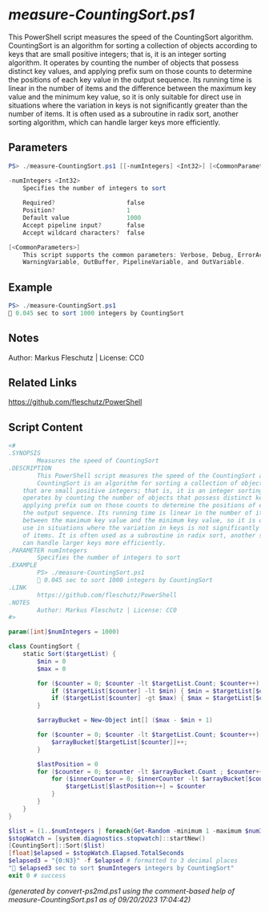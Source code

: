 *measure-CountingSort.ps1*
================

This PowerShell script measures the speed of the CountingSort algorithm.
CountingSort is an algorithm for sorting a collection of objects according to keys
that are small positive integers; that is, it is an integer sorting algorithm. It
operates by counting the number of objects that possess distinct key values, and
applying prefix sum on those counts to determine the positions of each key value in
the output sequence. Its running time is linear in the number of items and the difference
between the maximum key value and the minimum key value, so it is only suitable for direct
use in situations where the variation in keys is not significantly greater than the number
of items. It is often used as a subroutine in radix sort, another sorting algorithm, which
can handle larger keys more efficiently.

Parameters
----------
```powershell
PS> ./measure-CountingSort.ps1 [[-numIntegers] <Int32>] [<CommonParameters>]

-numIntegers <Int32>
    Specifies the number of integers to sort
    
    Required?                    false
    Position?                    1
    Default value                1000
    Accept pipeline input?       false
    Accept wildcard characters?  false

[<CommonParameters>]
    This script supports the common parameters: Verbose, Debug, ErrorAction, ErrorVariable, WarningAction, 
    WarningVariable, OutBuffer, PipelineVariable, and OutVariable.
```

Example
-------
```powershell
PS> ./measure-CountingSort.ps1
🧭 0.045 sec to sort 1000 integers by CountingSort

```

Notes
-----
Author: Markus Fleschutz | License: CC0

Related Links
-------------
https://github.com/fleschutz/PowerShell

Script Content
--------------
```powershell
<#
.SYNOPSIS
        Measures the speed of CountingSort
.DESCRIPTION
        This PowerShell script measures the speed of the CountingSort algorithm.
        CountingSort is an algorithm for sorting a collection of objects according to keys
	that are small positive integers; that is, it is an integer sorting algorithm. It
	operates by counting the number of objects that possess distinct key values, and
	applying prefix sum on those counts to determine the positions of each key value in
	the output sequence. Its running time is linear in the number of items and the difference
	between the maximum key value and the minimum key value, so it is only suitable for direct
	use in situations where the variation in keys is not significantly greater than the number
	of items. It is often used as a subroutine in radix sort, another sorting algorithm, which
	can handle larger keys more efficiently.
.PARAMETER numIntegers
        Specifies the number of integers to sort
.EXAMPLE
        PS> ./measure-CountingSort.ps1
        🧭 0.045 sec to sort 1000 integers by CountingSort 
.LINK
        https://github.com/fleschutz/PowerShell
.NOTES
        Author: Markus Fleschutz | License: CC0
#>

param([int]$numIntegers = 1000)

class CountingSort {
    static Sort($targetList) {
        $min = 0
        $max = 0

        for ($counter = 0; $counter -lt $targetList.Count; $counter++) {
            if ($targetList[$counter] -lt $min) { $min = $targetList[$counter] }
            if ($targetList[$counter] -gt $max) { $max = $targetList[$counter] }
        }

        $arrayBucket = New-Object int[] ($max - $min + 1)

        for ($counter = 0; $counter -lt $targetList.Count; $counter++) {
            $arrayBucket[$targetList[$counter]]++;
        }

        $lastPosition = 0
        for ($counter = 0; $counter -lt $arrayBucket.Count ; $counter++) {
            for ($innerCounter = 0; $innerCounter -lt $arrayBucket[$counter]; $innerCounter++) {
                $targetList[$lastPosition++] = $counter
            }
        }
    }
}

$list = (1..$numIntegers | foreach{Get-Random -minimum 1 -maximum $numIntegers})
$stopWatch = [system.diagnostics.stopwatch]::startNew()
[CountingSort]::Sort($list)
[float]$elapsed = $stopWatch.Elapsed.TotalSeconds
$elapsed3 = "{0:N3}" -f $elapsed # formatted to 3 decimal places
"🧭 $elapsed3 sec to sort $numIntegers integers by CountingSort"
exit 0 # success
```

*(generated by convert-ps2md.ps1 using the comment-based help of measure-CountingSort.ps1 as of 09/20/2023 17:04:42)*
